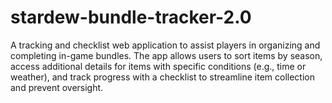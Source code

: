# stardew-bundle-tracker-2.0
A tracking and checklist web application to assist players in organizing and completing in-game bundles. The app allows users to sort items by season, access additional details for items with specific conditions (e.g., time or weather), and track progress with a checklist to streamline item collection and prevent oversight.

